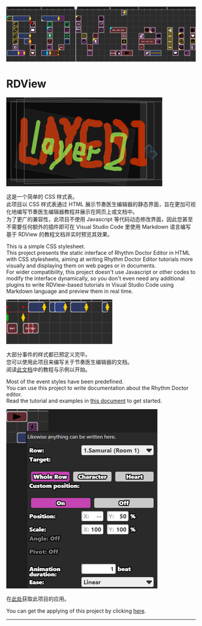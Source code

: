 ![alt text](images/title.png)

# RDView
![alt text](images/layers.png)

这是一个简单的 CSS 样式表。  
此项目以 CSS 样式表通过 HTML 展示节奏医生编辑器的静态界面，旨在更加可视化地编写节奏医生编辑器教程并展示在网页上或文档中。  
为了更广的兼容性，此项目不使用 Javascript 等代码动态修改界面，因此您甚至不需要任何额外的插件即可在 Visual Studio Code 里使用 Markdown 语言编写基于 RDView 的教程文档并实时预览其效果。

This is a simple CSS stylesheet.  
This project presents the static interface of Rhythm Doctor Editor in HTML with CSS stylesheets, aiming at writing Rhythm Doctor Editor tutorials more visually and displaying them on web pages or in documents.  
For wider compatibility, this project doesn't use Javascript or other codes to modify the interface dynamically, so you don't even need any additional plugins to write RDView-based tutorials in Visual Studio Code using Markdown language and preview them in real time.

![alt text](images/beats.png)

大部分事件的样式都已预定义完毕。  
您可以使用此项目来编写关于节奏医生编辑器的文档。  
阅读[此文档](tutorial_zh.md)中的教程与示例以开始。  

Most of the event styles have been predefined.  
You can use this project to write documentation about the Rhythm Doctor editor.  
Read the tutorial and examples in [this document](tutorial_en.md) to get started.

![alt text](images/descriptions.png)

在[此处](https://github.com/OLDRedstone/markdown-rdview-support)获取此项目的应用。

You can get the applying of this project by clicking [here](https://github.com/OLDRedstone/markdown-rdview-support).

---